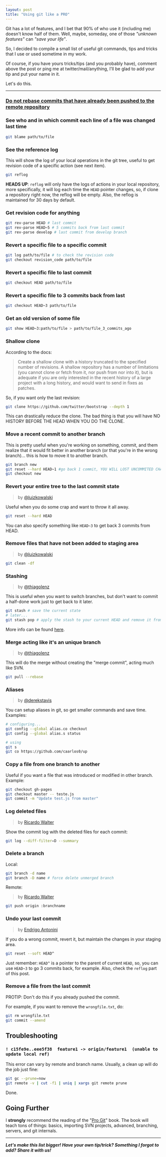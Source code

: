 ```yaml
---
layout: post
title: "Using git like a PRO"
---
```


Git has a lot of features, and I bet that 90% of who use it (including me)
doesn't know half of them. Well, maybe, someday, one of those _"unknown features"_
can _"save your life"_.

So, I decided to compile a small list of useful git commands, tips and tricks
that I use or used sometime in my work.

Of course, if you have yours tricks/tips (and you probably have), comment above
the post or ping me at twitter/mail/anything, I'll be glad to add your tip and
put your name in it.

Let's do this.

----------

### [Do not rebase commits that have already been pushed to the remote repository](http://git-scm.com/book/en/Git-Branching-Rebasing#The-Perils-of-Rebasing)


### See who and in which commit each line of a file was changed last time

```bash
git blame path/to/file
```

### See the reference log

This will show the log of your local operations in the git tree, useful to get
revision code of a specific action (see next item).

```bash
git reflog
```

**HEADS UP**: `reflog` will only have the logs of actions in your local repository,
more specifically, it will log each time the `HEAD` pointer changes, so, if clone
a repository right now, the reflog will be empty. Also, the reflog is maintained
for 30 days by default.


### Get revision code for anything

```bash
git rev-parse HEAD # last commit
git rev-parse HEAD~5 # 5 commits back from last commit
git rev-parse develop # last commit from develop branch
```

### Revert a specific file to a specific commit

```bash
git log path/to/file # to check the revision code
git checkout revision_code path/to/file
```

### Revert a specific file to last commit

```bash
git checkout HEAD path/to/file
```

### Revert a specific file to 3 commits back from last

```bash
git checkout HEAD~3 path/to/file
```

### Get an old version of some file

```bash
git show HEAD~3:path/to/file > path/to/file_3_commits_ago
```

### Shallow clone

According to the docs:

> Create a shallow clone with a history truncated to the specified number of
revisions. A shallow repository has a number of limitations (you cannot clone
or fetch from it, nor push from nor into it), but is adequate if you are only
interested in the recent history of a large project with a long history, and
would want to send in fixes as patches.

So, if you want only the last revision:

```bash
git clone https://github.com/twitter/bootstrap --depth 1
```

This can drastically reduce the clone. The bad thing is that you will have NO
HISTORY BEFORE THE HEAD WHEN YOU DO THE CLONE.

### Move a recent commit to another branch

This is pretty useful when you're working on something, commit, and them
realize that it would fit better in another branch (or that you're in the
wrong branch)... this is how to move it to another branch.

```bash
git branch new
git reset --hard HEAD~1 #go back 1 commit, YOU WILL LOST UNCOMMITED CHANGES
git checkout new
```

### Revert your entire tree to the last commit state
> by [@luizkowalski](https://github.com/luizkowalski)

Useful when you do some crap and want to throw it all away.

```bash
git reset --hard HEAD
```

You can also specify something like `HEAD~3` to get back 3 commits from HEAD.


### Remove files that have not been added to staging area
> by [@luizkowalski](https://github.com/luizkowalski)

```bash
git clean -df
```


### Stashing

> by [@thiagolenz](https://github.com/thiagolenz)

This is useful when you want to switch branches, but don't want to commit a
half-done work just to get back to it later.

```bash
git stash # save the current state
# later...
git stash pop # apply the stash to your current HEAD and remove it from your stack.
```

More info can be found [here](http://git-scm.com/book/en/Git-Tools-Stashing).

### Merge acting like it's an unique branch

> by [@thiagolenz](https://github.com/thiagolenz)

This will do the merge without creating the "merge commit", acting
much like SVN.

```bash
git pull --rebase
```

### Aliases

> by [@derekstavis](https://github.com/derekstavis)

You can setup aliases in git, so get smaller commands and save time. Examples:

```bash
# configuring...
git config --global alias.co checkout
git config --global alias.s status

# using
git s
git co https://github.com/caarlos0/up
```

### Copy a file from one branch to another

Useful if you want a file that was introduced or modified in other branch. Example:

```bash
git checkout gh-pages
git checkout master -- teste.js
git commit -m "Update test.js from master"
```

### Log deleted files

> by [Ricardo Walter](https://twitter.com/ricardo_walter)

Show the commit log with the deleted files for each commit:

```bash
git log --diff-filter=D --summary
```

### Delete a branch

Local:

```bash
git branch -d name
git branch -D name # force delete unmerged branch
```

Remote:

> by [Ricardo Walter](https://twitter.com/ricardo_walter)

```bash
git push origin :branchname
```

### Undo your last commit

> by [Endrigo Antonini](https://github.com/antonini)

If you do a wrong commit, revert it, but maintain the changes in your staging
area.

```bash
git reset --soft HEAD^
```

Just remember: `HEAD^` is a pointer to the parent of current `HEAD`, so, you
can use `HEAD~3` to go 3 commits back, for example. Also, check the `reflog`
part of this post.

### Remove a file from the last commit

PROTIP: Don't do this if you already pushed the commit.

For example, if you want to remove the `wrongfile.txt`, do:

```bash
git rm wrongfile.txt
git commit --amend
```

## Troubleshooting

### `! c15fe9e..eee5f38  feature1 -> origin/feature1  (unable to update local ref)`

This error can vary by remote and branch name. Usually, a clean up will do
the job just fine:

```sh
git gc --prune=now
git remote -v | cut -f1 | uniq | xargs git remote prune
```

Done.

## Going Further

I **strongly** recommend the reading of the "[Pro Git][book]" book. The book
will teach tons of things: basics, importing SVN projects, advanced,
branching, servers, and git internals.

[book]: http://amzn.to/15EiEwD

---

***Let's make this list bigger! Have your own tip/trick? Something I forgot to add?
Share it with us!***
